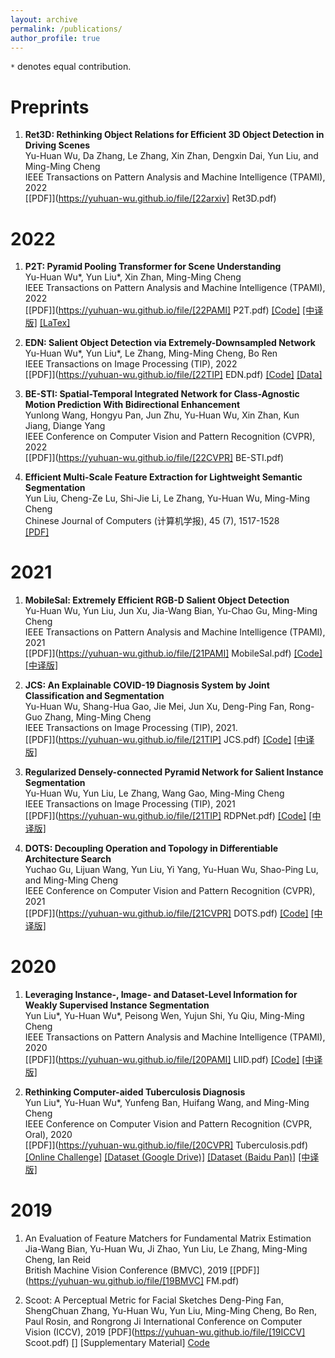 ```yaml
---
layout: archive
permalink: /publications/
author_profile: true
---
```


`*` denotes equal contribution.

Preprints
====

1. **Ret3D: Rethinking Object Relations for Efficient 3D Object Detection in Driving Scenes**<br>
Yu-Huan Wu, Da Zhang, Le Zhang, Xin Zhan, Dengxin Dai, Yun Liu, and Ming-Ming Cheng<br>
IEEE Transactions on Pattern Analysis and Machine Intelligence (TPAMI), 2022<br>
[[PDF]](https://yuhuan-wu.github.io/file/[22arxiv] Ret3D.pdf) 

2022
====


1. **P2T: Pyramid Pooling Transformer for Scene Understanding**  
Yu-Huan Wu\*, Yun Liu\*, Xin Zhan, Ming-Ming Cheng  
IEEE Transactions on Pattern Analysis and Machine Intelligence (TPAMI), 2022  
[[PDF]](https://yuhuan-wu.github.io/file/[22PAMI] P2T.pdf) [[Code]](https://github.com/yuhuan-wu/P2T) [[中译版]](https://mmcheng.net/wp-content/uploads/2022/08/22PAMI_P2T_CN.pdf) [[LaTex]](https://www.overleaf.com/read/hzbphxtwkjbs)

2. **EDN: Salient Object Detection via Extremely-Downsampled Network**<br>
Yu-Huan Wu\*, Yun Liu\*, Le Zhang, Ming-Ming Cheng, Bo Ren  
IEEE Transactions on Image Processing (TIP), 2022  
[[PDF]](https://yuhuan-wu.github.io/file/[22TIP] EDN.pdf) [[Code]](https://github.com/yuhuan-wu/EDN) [[Data]](https://github.com/yuhuan-wu/EDN/releases/tag/v1.0)

3. **BE-STI: Spatial-Temporal Integrated Network for Class-Agnostic Motion Prediction With Bidirectional Enhancement**  
Yunlong Wang, Hongyu Pan, Jun Zhu, Yu-Huan Wu, Xin Zhan, Kun Jiang, Diange Yang  
IEEE Conference on Computer Vision and Pattern Recognition (CVPR), 2022  
[[PDF]](https://yuhuan-wu.github.io/file/[22CVPR] BE-STI.pdf)

4. **Efficient Multi-Scale Feature Extraction for Lightweight Semantic Segmentation**  
Yun Liu, Cheng-Ze Lu, Shi-Jie Li, Le Zhang, Yu-Huan Wu, Ming-Ming Cheng  
Chinese Journal of Computers (计算机学报),  45 (7), 1517-1528  
[[PDF]](http://cjc.ict.ac.cn/online/onlinepaper/ly-2022711151531.pdf)

2021
====


1. **MobileSal: Extremely Efficient RGB-D Salient Object Detection**  
Yu-Huan Wu, Yun Liu, Jun Xu, Jia-Wang Bian, Yu-Chao Gu, Ming-Ming Cheng  
IEEE Transactions on Pattern Analysis and Machine Intelligence (TPAMI), 2021  
[[PDF]](https://yuhuan-wu.github.io/file/[21PAMI] MobileSal.pdf) [[Code]](https://github.com/yuhuan-wu/MobileSal) [[中译版]](https://mmcheng.net/wp-content/uploads/2022/02/21PAMI_MobileSal_CN.pdf)

2. **JCS: An Explainable COVID-19 Diagnosis System by Joint Classification and Segmentation**  
Yu-Huan Wu, Shang-Hua Gao, Jie Mei, Jun Xu, Deng-Ping Fan, Rong-Guo Zhang, Ming-Ming Cheng  
IEEE Transactions on Image Processing (TIP), 2021.  
[[PDF]](https://yuhuan-wu.github.io/file/[21TIP] JCS.pdf) [[Code]](https://github.com/yuhuan-wu/JCS) [[中译版]](https://mftp.mmcheng.net/Papers/21TIP-JCS-COVID.pdf)

3. **Regularized Densely-connected Pyramid Network for Salient Instance Segmentation**  
Yu-Huan Wu, Yun Liu, Le Zhang, Wang Gao, Ming-Ming Cheng  
IEEE Transactions on Image Processing (TIP), 2021  
[[PDF]](https://yuhuan-wu.github.io/file/[21TIP] RDPNet.pdf) [[Code]](https://github.com/yuhuan-wu/RDPNet) [[中译版]](https://mmcheng.net/wp-content/uploads/2021/09/21TIP_RDPNet_CN.pdf)

4. **DOTS: Decoupling Operation and Topology in Differentiable Architecture Search**  
Yuchao Gu, Lijuan Wang, Yun Liu, Yi Yang, Yu-Huan Wu, Shao-Ping Lu, and Ming-Ming Cheng  
IEEE Conference on Computer Vision and Pattern Recognition (CVPR), 2021  
[[PDF]](https://yuhuan-wu.github.io/file/[21CVPR] DOTS.pdf) [[Code]](https://github.com/guyuchao/DOTS) [[中译版]](https://mmcheng.net/wp-content/uploads/2021/09/DOTS中译_.pdf)


2020
====

1. **Leveraging Instance-, Image- and Dataset-Level Information for Weakly Supervised Instance Segmentation**<br>
Yun Liu\*, Yu-Huan Wu\*, Peisong Wen, Yujun Shi, Yu Qiu, Ming-Ming Cheng  
IEEE Transactions on Pattern Analysis and Machine Intelligence (TPAMI), 2020  
[[PDF]](https://yuhuan-wu.github.io/file/[20PAMI] LIID.pdf) [[Code]](https://github.com/yun-liu/LIID) [[中译版]](http://mftp.mmcheng.net/Papers/21PAMI_InsImgDatasetWSIS_CN.pdf)

2. **Rethinking Computer-aided Tuberculosis Diagnosis**  
Yun Liu\*, Yu-Huan Wu\*, Yunfeng Ban, Huifang Wang, and Ming-Ming Cheng  
IEEE Conference on Computer Vision and Pattern Recognition (CVPR, Oral), 2020  
[[PDF]](https://yuhuan-wu.github.io/file/[20CVPR] Tuberculosis.pdf) [[Online Challenge]](https://competitions.codalab.org/competitions/25848) [[Dataset (Google Drive)]](https://drive.google.com/file/d/1r-oNYTPiPCOUzSjChjCIYTdkjBTugqxR/view?usp=sharing)
[[Dataset (Baidu Pan)]](https://pan.baidu.com/s/1INhqaZyPFKWPFXgynerXew) [[中译版]](https://mmcheng.net/wp-content/uploads/2021/03/20CVPR-TBX11K-CN.pdf)

2019 
====

1. An Evaluation of Feature Matchers for Fundamental Matrix Estimation<br>
Jia-Wang Bian, Yu-Huan Wu, Ji Zhao, Yun Liu, Le Zhang, Ming-Ming Cheng, Ian Reid<br>
British Machine Vision Conference (BMVC), 2019
[[PDF]](https://yuhuan-wu.github.io/file/[19BMVC] FM.pdf)

2. Scoot: A Perceptual Metric for Facial Sketches
Deng-Ping Fan, ShengChuan Zhang, Yu-Huan Wu, Yun Liu, Ming-Ming Cheng, Bo Ren, Paul Rosin, and Rongrong Ji
International Conference on Computer Vision (ICCV), 2019
[PDF](https://yuhuan-wu.github.io/file/[19ICCV] Scoot.pdf) [] [Supplementary Material] [Code](https://github.com/DengPingFan/Scoot)